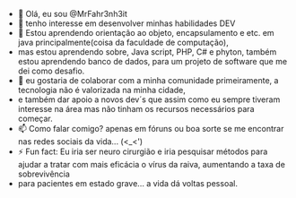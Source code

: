 - 👋 Olá, eu sou @MrFahr3nh3it
- 👀 tenho interesse em desenvolver minhas habilidades DEV
- 🌱 Estou aprendendo orientação ao objeto, encapsulamento e etc. em java principalmente(coisa da faculdade de computação),
- mas estou aprendendo sobre, Java script, PHP, C# e phyton, também estou aprendendo banco de dados, para um projeto de software que me dei como desafio.
- 💞️ eu gostaria de colaborar com a minha comunidade primeiramente, a tecnologia não é valorizada na minha cidade,
-  e também dar apoio a novos dev´s que assim como eu sempre tiveram interesse na área mas não tinham os recursos necessários para começar.
- 📫 Como falar comigo? apenas em fóruns ou boa sorte se me encontrar nas redes sociais da vida... (<_<')
- ⚡ Fun fact: Eu iria ser neuro cirurgião e iria pesquisar métodos para ajudar a tratar com mais eficácia o vírus da raiva, aumentando a taxa de sobrevivência
- para pacientes em estado grave... a vida dá voltas pessoal.
<!---
MrFahr3nh3it/MrFahr3nh3it is a ✨ special ✨ repository because its `README.md` (this file) appears on your GitHub profile.
You can click the Preview link to take a look at your changes.
--->
